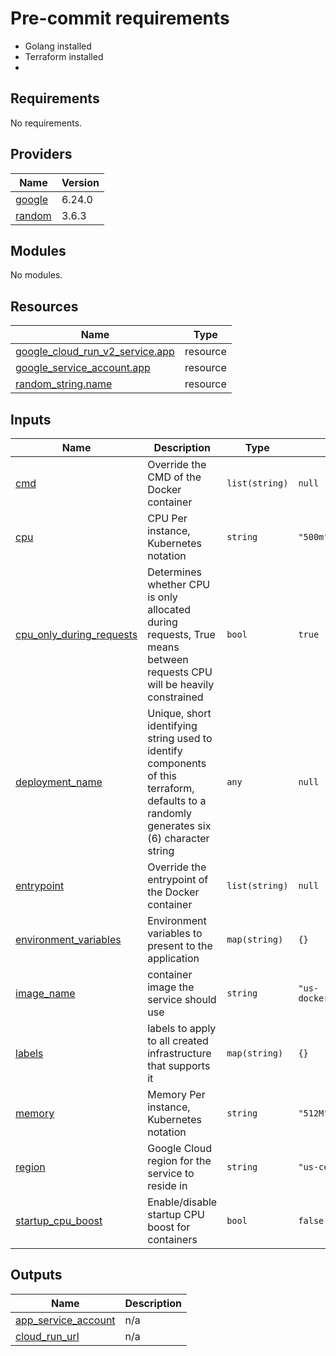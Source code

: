 

# Pre-commit requirements
* Golang installed
* Terraform installed
*

<!-- BEGIN_TF_DOCS -->
## Requirements

No requirements.

## Providers

| Name | Version |
|------|---------|
| <a name="provider_google"></a> [google](#provider\_google) | 6.24.0 |
| <a name="provider_random"></a> [random](#provider\_random) | 3.6.3 |

## Modules

No modules.

## Resources

| Name | Type |
|------|------|
| [google_cloud_run_v2_service.app](https://registry.terraform.io/providers/hashicorp/google/latest/docs/resources/cloud_run_v2_service) | resource |
| [google_service_account.app](https://registry.terraform.io/providers/hashicorp/google/latest/docs/resources/service_account) | resource |
| [random_string.name](https://registry.terraform.io/providers/hashicorp/random/latest/docs/resources/string) | resource |

## Inputs

| Name | Description | Type | Default | Required |
|------|-------------|------|---------|:--------:|
| <a name="input_cmd"></a> [cmd](#input\_cmd) | Override the CMD of the Docker container | `list(string)` | `null` | no |
| <a name="input_cpu"></a> [cpu](#input\_cpu) | CPU Per instance, Kubernetes notation | `string` | `"500m"` | no |
| <a name="input_cpu_only_during_requests"></a> [cpu\_only\_during\_requests](#input\_cpu\_only\_during\_requests) | Determines whether CPU is only allocated during requests, True means between requests CPU will be heavily constrained | `bool` | `true` | no |
| <a name="input_deployment_name"></a> [deployment\_name](#input\_deployment\_name) | Unique, short identifying string used to identify components of this terraform, defaults to a randomly generates six (6) character string | `any` | `null` | no |
| <a name="input_entrypoint"></a> [entrypoint](#input\_entrypoint) | Override the entrypoint of the Docker container | `list(string)` | `null` | no |
| <a name="input_environment_variables"></a> [environment\_variables](#input\_environment\_variables) | Environment variables to present to the application | `map(string)` | `{}` | no |
| <a name="input_image_name"></a> [image\_name](#input\_image\_name) | container image the service should use | `string` | `"us-docker.pkg.dev/cloudrun/container/hello"` | no |
| <a name="input_labels"></a> [labels](#input\_labels) | labels to apply to all created infrastructure that supports it | `map(string)` | `{}` | no |
| <a name="input_memory"></a> [memory](#input\_memory) | Memory Per instance, Kubernetes notation | `string` | `"512M"` | no |
| <a name="input_region"></a> [region](#input\_region) | Google Cloud region for the service to reside in | `string` | `"us-central1"` | no |
| <a name="input_startup_cpu_boost"></a> [startup\_cpu\_boost](#input\_startup\_cpu\_boost) | Enable/disable startup CPU boost for containers | `bool` | `false` | no |

## Outputs

| Name | Description |
|------|-------------|
| <a name="output_app_service_account"></a> [app\_service\_account](#output\_app\_service\_account) | n/a |
| <a name="output_cloud_run_url"></a> [cloud\_run\_url](#output\_cloud\_run\_url) | n/a |
<!-- END_TF_DOCS -->
